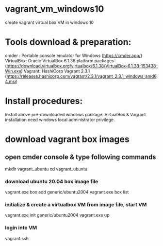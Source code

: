 # vagrant_vm_windows10
create vagrant virtual box VM in windows 10

# Tools download & preparation:
cmder : Portable console emulator for Windows (https://cmder.app/)
VirtualBox: Oracle VirtualBox 6.1.38 platform packages (https://download.virtualbox.org/virtualbox/6.1.38/VirtualBox-6.1.38-153438-Win.exe)
Vagrant: HashiCorp Vagrant 2.3.1 (https://releases.hashicorp.com/vagrant/2.3.1/vagrant_2.3.1_windows_amd64.msi)

# Install procedures:
Install above pre-downloaded windows package.
VirtualBox & Vagrant installation need windows local administrator privilege.

# download vagrant box images
## open cmder console & type following commands

  mkdir vagrant_ubuntu
  cd vagrant_ubuntu
  ### download ubuntu 20.04 box image file
  vagrant.exe box add generic/ubuntu2004
  vagrant.exe box list
  ### initialize & create a virtualbox VM from image file, start VM
  vagrant.exe init generic/ubuntu2004
  vagrant.exe up
  ### login into VM
  vagrant ssh
